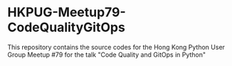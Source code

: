 # HKPUG-Meetup79-CodeQualityGitOps
This repository contains the source codes for the Hong Kong Python User Group Meetup #79 for the talk "Code Quality and GitOps in Python"
